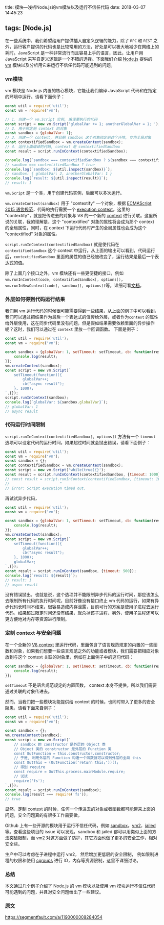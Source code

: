 title: 模块—浅析Node.js的vm模块以及运行不信任代码
date: 2018-03-07 14:45:23

tags: [Node.js]
---

在一些系统中，我们希望给用户提供插入自定义逻辑的能力，除了 `RPC` 和 `REST` 之外，运行客户提供的代码也是比较常用的方法，好处是可以极大地减少在网络上的耗时。JavaScript 是一种非常流行而且容易上手的语言，因此，让用户用 JavaScript 来写自定义逻辑是一个不错的选择。下面我们介绍 [Node.js](https://nodejs.org/en/) 提供的 [vm](https://nodejs.org/dist/latest-v7.x/docs/api/vm.html) 模块以及分析用它来运行不信任代码可能遇到的问题。

### vm模块

vm 模块是 Node.js 内置的核心模块，它能让我们编译 JavaScript 代码和在指定的环境中运行。请看下面例子：

```javascript
const util = require('util');
const vm = require('vm');

// 1. 创建一个 vm.Script 实例, 编译要执行的代码
const script = new vm.Script('globalVar += 1; anotherGlobalVar = 1; ');
// 2. 用于绑定到 context 的对象
const sandbox = {globalVar: 1};
// 3. 创建一个 context, 并且把 sandbox 这个对象绑定到这个环境, 作为全局对象
const contextifiedSandbox = vm.createContext(sandbox);
// 4. 运行上面编译的代码, context 是 contextifiedSandbox
const result = script.runInContext(contextifiedSandbox);

console.log(`sandbox === contextifiedSandbox ? ${sandbox === contextifiedSandbox}`);
// sandbox === contextifiedSandbox ? true
console.log(`sandbox: ${util.inspect(sandbox)}`);
// sandbox: { globalVar: 2, anotherGlobalVar: 1 }
console.log(`result: ${util.inspect(result)}`);
// result: 1
```

`vm.Script` 是一个类，用于创建代码实例，后面可以多次运行。

`vm.createContext(sandbox)` 用于 "contextify" 一个对象，根据 [ECMAScript 2015 语言规范](http://www.ecma-international.org/ecma-262/6.0/)，代码的执行需要一个 [execution context](http://www.ecma-international.org/ecma-262/6.0/#sec-execution-contexts)。这里的 "contextify"，就是把传进去的对象与 V8 的一个新的 [context](https://github.com/v8/v8/wiki/Embedder) 进行关联。这里所说的关联，我的理解是，这个 "contextified" 对象的属性将会成为那个 context 的全局属性，同时，在 context 下运行代码时产生的全局属性也会成为这个 "contextified" 对象的属性。

`script.runInContext(contextifiedSandbox)` 就是使代码在 `contextifiedSandbox` 这个 context 中运行，从上面的输出可以看到，代码运行后，`contextifiedSandbox` 里面的属性的值已经被改变了，运行结果是最后一个表达式的值。

除了上面几个接口之外，vm 模块还有一些更便捷的接口，例如 `vm.runInContext(code, contextifiedSandbox[, options])`，`vm.runInNewContext(code[, sandbox][, options])`等，详细可看[文档](https://nodejs.org/api/vm.html)。

### 外层如何得到代码运行结果

我们用 vm 运行代码的时候很可能需要得到一些结果，从上面的例子中可以看到，我们可以通过把结果作为最后一个表达式的值传给外层，或者作为`context` 的属性给外层使用，这在同步代码里没有问题，但是假如结果需要依赖里面的异步操作呢？这时，我们可以通过在 `context` 里放一个回调函数。 下面是例子：

```javascript
const util = require('util');
const vm = require('vm');

const sandbox = {globalVar: 1, setTimeout: setTimeout, cb: function(result) {
    console.log(result);
}};
vm.createContext(sandbox);
const script = new vm.Script(`
    setTimeout(function(){
        globalVar++;
        cb("async result");
    }, 1000);
`,{});
script.runInContext(sandbox);
console.log(`globalVar: ${sandbox.globalVar}`);
// globalVar: 1
// async result
```

### 代码运行时间限制

`script.runInContext(contextifiedSandbox[, options])` 方法有一个 `timeout` 选项可以设定代码的运行时间，如果超过时间就会抛出错误，请看下面例子：　

```javascript
const util = require('util');
const vm = require('vm');
const sandbox = {};
const contextifiedSandbox = vm.createContext(sandbox);
const script = new vm.Script('while(true){}');
const result = script.runInContext(contextifiedSandbox, {timeout: 1000});
// const result = script.runInContext(contextifiedSandbox, {timeout: 1000});
//                       ^
// Error: Script execution timed out.
```

再试试异步代码，

```javascript
const util = require('util');
const vm = require('vm');

const sandbox = {globalVar: 1, setTimeout: setTimeout, cb: function(result) {
    console.log(result);
}};
vm.createContext(sandbox);
const script = new vm.Script(`
    setTimeout(function(){
        globalVar++;
        cb("async result");
    }, 1000);
    globalVar;
`,{});
const result = script.runInContext(sandbox, {timeout: 500});
console.log(`result: ${result}`);
// result: 1
// async result
```

没有错误抛出，也就是说，这个选项并不能限制异步代码的运行时间，那应该怎么去限制所有代码的执行时间呢，目前好像没有接口终止 vm 代码的运行，如果有异步代码长时间不结束，很容易造成内存泄露，目前可行的方案是使用子进程去运行代码，如果超过限定时间还没有结果，就杀掉该子进程，另外，使用子进程还可以更方便地对内存等资源进行限制。

### 定制 context 与安全问题

在一个全新的 [V8 context](https://github.com/v8/v8/wiki/Embedder) 里运行代码，里面包含了语言规范规定的内置的一些函数和对象，如果我们想要一些语言规范之外的功能或者模块，我们需要把相应对象放到与这个 context 关联的对象里，例如在上面例子中的这句代码：

```javascript
const sandbox = {globalVar: 1, setTimeout: setTimeout, cb: function(result) {
    console.log(result);
}};
```

`setTimeout` 不是语言规范规定的内置函数， context 本身不提供，所以我们需要通过关联的对象传进去。

然而，当我们把一些模块功能提供给 context 的时候，也同时带入了更多的安全隐患，请看下面来自例子：

```javascript
const util = require('util');
const vm = require('vm');

const sandbox = {};
vm.createContext(sandbox);
const script = new vm.Script(`
    // sandbox 的 constructor 是外层的 Object 类
    // Object 类的 constructor 是外层的 Function 类
    const OutFunction = this.constructor.constructor;
    // 于是, 利用外层的 Function 构造一个函数就可以得到外层的全局 this
    const OutThis = (OutFunction('return this;'))();
    // 得到 require
    const require = OutThis.process.mainModule.require;
    // 试试
    require('fs');
`,{});
const result = script.runInContext(sandbox);
console.log(result === require('fs'));
// true
```

显然，定制 context 的时候，任何一个传进去的对象或者函数都可能带来上面的问题，安全问题真的有很多工作需要做。

Github 上有一些开源的模块用于运行不信任代码，例如 [sandbox](https://github.com/gf3/sandbox)，[vm2](https://github.com/patriksimek/vm2)，[jailed](https://github.com/asvd/jailed)等。查看这些项目的 issue 可以发现，sandbox 和 jailed 都可以用类似上面的方法突破限制，而 vm2 对这方面做了防护，其它方面也做了更多的安全工作，相对安全些。

生产中可以考虑在子进程中运行 vm2， 然后增加更低层的安全限制， 例如限制进程的权限和使用 [cgroups](https://wiki.archlinux.org/index.php/cgroups) 进行 IO，内存等资源限制，这里不详细讨论。

### 总结

本文通过几个例子介绍了 Node.js 的 vm 模块以及使用 vm 模块运行不信任代码可能遇到的问题，并且对安全问题给出了一些建议。

### 原文
https://segmentfault.com/a/1190000008284054